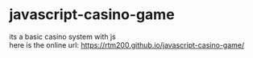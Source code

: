 # javascript-casino-game
its a basic casino system with js <br />
here is the online url: https://rtm200.github.io/javascript-casino-game/
